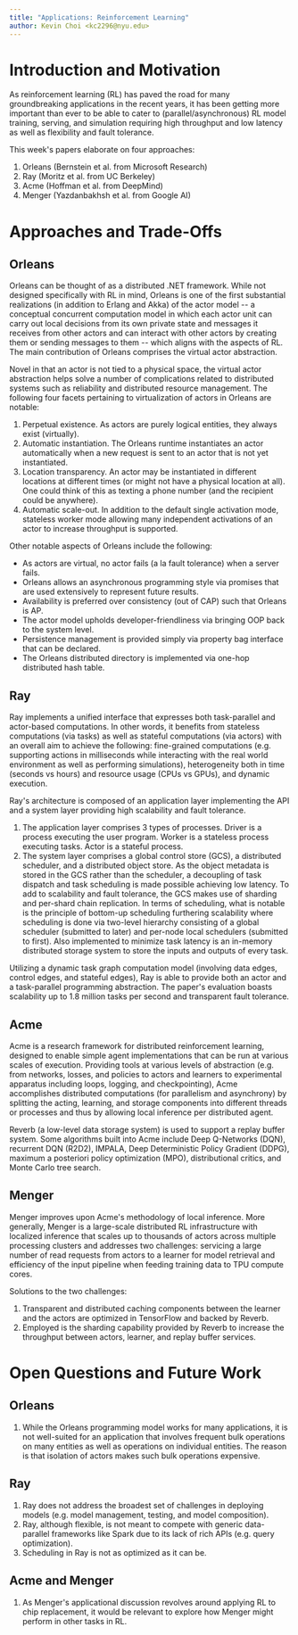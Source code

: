 ```yaml
---
title: "Applications: Reinforcement Learning"
author: Kevin Choi <kc2296@nyu.edu>
---
```

# Introduction and Motivation
As reinforcement learning (RL) has paved the road for many groundbreaking applications in the recent years, it has been getting more important than ever to be able to cater to (parallel/asynchronous) RL model training, serving, and simulation requiring high throughput and low latency as well as flexibility and fault tolerance.

This week's papers elaborate on four approaches:
1. Orleans (Bernstein et al. from Microsoft Research)
2. Ray (Moritz et al. from UC Berkeley)
3. Acme (Hoffman et al. from DeepMind)
4. Menger (Yazdanbakhsh et al. from Google AI)

# Approaches and Trade-Offs
## Orleans
Orleans can be thought of as a distributed .NET framework. While not designed specifically with RL in mind, Orleans is one of the first substantial realizations (in addition to Erlang and Akka) of the actor model -- a conceptual concurrent computation model in which each actor unit can carry out local decisions from its own private state and messages it receives from other actors and can interact with other actors by creating them or sending messages to them -- which aligns with the aspects of RL. The main contribution of Orleans comprises the virtual actor abstraction.

Novel in that an actor is not tied to a physical space, the virtual actor abstraction helps solve a number of complications related to distributed systems such as reliability and distributed resource management. The following four facets pertaining to virtualization of actors in Orleans are notable:
1. Perpetual existence. As actors are purely logical entities, they always exist (virtually).
2. Automatic instantiation. The Orleans runtime instantiates an actor automatically when a new request is sent to an actor that is not yet instantiated.
3. Location transparency. An actor may be instantiated in different locations at different times (or might not have a physical location at all). One could think of this as texting a phone number (and the recipient could be anywhere).
4. Automatic scale-out. In addition to the default single activation mode, stateless worker mode allowing many independent activations of an actor to increase throughput is supported.

Other notable aspects of Orleans include the following:
* As actors are virtual, no actor fails (a la fault tolerance) when a server fails.
* Orleans allows an asynchronous programming style via promises that are used extensively to represent future results.
* Availability is preferred over consistency (out of CAP) such that Orleans is AP.
* The actor model upholds developer-friendliness via bringing OOP back to the system level.
* Persistence management is provided simply via property bag interface that can be declared.
* The Orleans distributed directory is implemented via one-hop distributed hash table.

## Ray
Ray implements a unified interface that expresses both task-parallel and actor-based computations. In other words, it benefits from stateless computations (via tasks) as well as stateful computations (via actors) with an overall aim to achieve the following: fine-grained computations (e.g. supporting actions in milliseconds while interacting with the real world environment as well as performing simulations), heterogeneity both in time (seconds vs hours) and resource usage (CPUs vs GPUs), and dynamic execution.

Ray's architecture is composed of an application layer implementing the API and a system layer providing high scalability and fault tolerance.
1. The application layer comprises 3 types of processes. Driver is a process executing the user program. Worker is a stateless process executing tasks. Actor is a stateful process.
2. The system layer comprises a global control store (GCS), a distributed scheduler, and a distributed object store. As the object metadata is stored in the GCS rather than the scheduler, a decoupling of task dispatch and task scheduling is made possible achieving low latency. To add to scalability and fault tolerance, the GCS makes use of sharding and per-shard chain replication. In terms of scheduling, what is notable is the principle of bottom-up scheduling furthering scalability where scheduling is done via two-level hierarchy consisting of a global scheduler (submitted to later) and per-node local schedulers (submitted to first). Also implemented to minimize task latency is an in-memory distributed storage system to store the inputs and outputs of every task.

Utilizing a dynamic task graph computation model (involving data edges, control edges, and stateful edges), Ray is able to provide both an actor and a task-parallel programming abstraction. The paper's evaluation boasts scalability up to 1.8 million tasks per second and transparent fault tolerance.

## Acme
Acme is a research framework for distributed reinforcement learning, designed to enable simple agent implementations that can be run at various scales of execution. Providing tools at various levels of abstraction (e.g. from networks, losses, and policies to actors and learners to experimental apparatus including loops, logging, and checkpointing), Acme accomplishes distributed computations (for parallelism and asynchrony) by splitting the acting, learning, and storage components into different threads or processes and thus by allowing local inference per distributed agent.

Reverb (a low-level data storage system) is used to support a replay buffer system. Some algorithms built into Acme include Deep Q-Networks (DQN), recurrent DQN (R2D2), IMPALA, Deep Deterministic Policy Gradient (DDPG), maximum a posteriori policy optimization (MPO), distributional critics, and Monte Carlo tree search.

## Menger
Menger improves upon Acme's methodology of local inference. More generally, Menger is a large-scale distributed RL infrastructure with localized inference that scales up to thousands of actors across multiple processing clusters and addresses two challenges: servicing a large number of read requests from actors to a learner for model retrieval and efficiency of the input pipeline when feeding training data to TPU compute cores.

Solutions to the two challenges:
1. Transparent and distributed caching components between the learner and the actors are optimized in TensorFlow and backed by Reverb.
2. Employed is the sharding capability provided by Reverb to increase the throughput between actors, learner, and replay buffer services.

# Open Questions and Future Work
## Orleans
1. While the Orleans programming model works for many applications, it is not well-suited for an application that involves frequent bulk operations on many entities as well as operations on individual entities. The reason is that isolation of actors makes such bulk operations expensive.

## Ray
1. Ray does not address the broadest set of challenges in deploying models (e.g. model management, testing, and model composition).
2. Ray, although flexible, is not meant to compete with generic data-parallel frameworks like Spark due to its lack of rich APIs (e.g. query optimization).
3. Scheduling in Ray is not as optimized as it can be.

## Acme and Menger
1. As Menger's applicational discussion revolves around applying RL to chip replacement, it would be relevant to explore how Menger might perform in other tasks in RL.